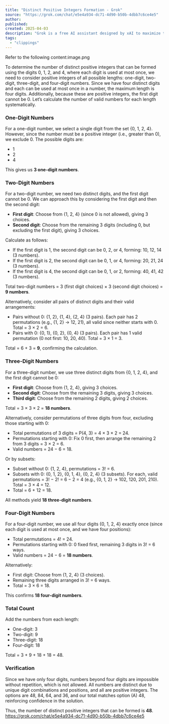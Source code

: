 ```yaml
---
title: "Distinct Positive Integers Formation - Grok"
source: "https://grok.com/chat/e5e4a934-dc71-4d90-b50b-4dbb7c6ce4e5"
author:
published:
created: 2025-04-03
description: "Grok is a free AI assistant designed by xAI to maximize truth and objectivity. Grok offers real-time search, image generation, trend analysis, and more."
tags:
  - "clippings"
---
```

Refer to the following content:image.png

To determine the number of distinct positive integers that can be formed using the digits 0, 1, 2, and 4, where each digit is used at most once, we need to consider positive integers of all possible lengths: one-digit, two-digit, three-digit, and four-digit numbers. Since we have four distinct digits and each can be used at most once in a number, the maximum length is four digits. Additionally, because these are positive integers, the first digit cannot be 0. Let’s calculate the number of valid numbers for each length systematically.

### One-Digit Numbers

For a one-digit number, we select a single digit from the set {0, 1, 2, 4}. However, since the number must be a positive integer (i.e., greater than 0), we exclude 0. The possible digits are:

- 1
- 2
- 4

This gives us **3 one-digit numbers**.

### Two-Digit Numbers

For a two-digit number, we need two distinct digits, and the first digit cannot be 0. We can approach this by considering the first digit and then the second digit:

- **First digit**: Choose from {1, 2, 4} (since 0 is not allowed), giving 3 choices.
- **Second digit**: Choose from the remaining 3 digits (including 0, but excluding the first digit), giving 3 choices.

Calculate as follows:

- If the first digit is 1, the second digit can be 0, 2, or 4, forming: 10, 12, 14 (3 numbers).
- If the first digit is 2, the second digit can be 0, 1, or 4, forming: 20, 21, 24 (3 numbers).
- If the first digit is 4, the second digit can be 0, 1, or 2, forming: 40, 41, 42 (3 numbers).

Total two-digit numbers = 3 (first digit choices) × 3 (second digit choices) = **9 numbers**.

Alternatively, consider all pairs of distinct digits and their valid arrangements:

- Pairs without 0: {1, 2}, {1, 4}, {2, 4} (3 pairs). Each pair has 2 permutations (e.g., {1, 2} → 12, 21), all valid since neither starts with 0. Total = 3 × 2 = 6.
- Pairs with 0: {0, 1}, {0, 2}, {0, 4} (3 pairs). Each pair has 1 valid permutation (0 not first: 10, 20, 40). Total = 3 × 1 = 3.

Total = 6 + 3 = **9**, confirming the calculation.

### Three-Digit Numbers

For a three-digit number, we use three distinct digits from {0, 1, 2, 4}, and the first digit cannot be 0:

- **First digit**: Choose from {1, 2, 4}, giving 3 choices.
- **Second digit**: Choose from the remaining 3 digits, giving 3 choices.
- **Third digit**: Choose from the remaining 2 digits, giving 2 choices.

Total = 3 × 3 × 2 = **18 numbers**.

Alternatively, consider permutations of three digits from four, excluding those starting with 0:

- Total permutations of 3 digits = P(4, 3) = 4 × 3 × 2 = 24.
- Permutations starting with 0: Fix 0 first, then arrange the remaining 2 from 3 digits = 3 × 2 = 6.
- Valid numbers = 24 − 6 = 18.

Or by subsets:

- Subset without 0: {1, 2, 4}, permutations = 3! = 6.
- Subsets with 0: {0, 1, 2}, {0, 1, 4}, {0, 2, 4} (3 subsets). For each, valid permutations = 3! − 2! = 6 − 2 = 4 (e.g., {0, 1, 2} → 102, 120, 201, 210). Total = 3 × 4 = 12.
- Total = 6 + 12 = 18.

All methods yield **18 three-digit numbers**.

### Four-Digit Numbers

For a four-digit number, we use all four digits {0, 1, 2, 4} exactly once (since each digit is used at most once, and we have four positions):

- Total permutations = 4! = 24.
- Permutations starting with 0: 0 fixed first, remaining 3 digits in 3! = 6 ways.
- Valid numbers = 24 − 6 = **18 numbers**.

Alternatively:

- First digit: Choose from {1, 2, 4} (3 choices).
- Remaining three digits arranged in 3! = 6 ways.
- Total = 3 × 6 = 18.

This confirms **18 four-digit numbers**.

### Total Count

Add the numbers from each length:

- One-digit: 3
- Two-digit: 9
- Three-digit: 18
- Four-digit: 18

Total = 3 + 9 + 18 + 18 = 48.

### Verification

Since we have only four digits, numbers beyond four digits are impossible without repetition, which is not allowed. All numbers are distinct due to unique digit combinations and positions, and all are positive integers. The options are 48, 84, 64, and 36, and our total matches option (A) 48, reinforcing confidence in the solution.

Thus, the number of distinct positive integers that can be formed is **48**. https://grok.com/chat/e5e4a934-dc71-4d90-b50b-4dbb7c6ce4e5